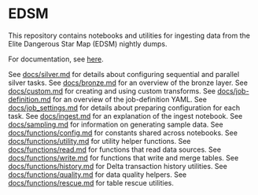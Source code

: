 # EDSM

This repository contains notebooks and utilities for ingesting data from the Elite Dangerous Star Map (EDSM) nightly dumps.

For documentation, see [here](https://github.com/bryanlharris/Documentation).

See [docs/silver.md](docs/silver.md) for details about configuring sequential and parallel silver tasks.
See [docs/bronze.md](docs/bronze.md) for an overview of the bronze layer.
See [docs/custom.md](docs/custom.md) for creating and using custom transforms.
See [docs/job-definition.md](docs/job-definition.md) for an overview of the job-definition YAML.
See [docs/job_settings.md](docs/job_settings.md) for details about preparing configuration for each task.
See [docs/ingest.md](docs/ingest.md) for an explanation of the ingest notebook.
See [docs/sampling.md](docs/sampling.md) for information on generating sample data.
See [docs/functions/config.md](docs/functions/config.md) for constants shared across notebooks.
See [docs/functions/utility.md](docs/functions/utility.md) for utility helper functions.
See [docs/functions/read.md](docs/functions/read.md) for functions that read data sources.
See [docs/functions/write.md](docs/functions/write.md) for functions that write and merge tables.
See [docs/functions/history.md](docs/functions/history.md) for Delta transaction history utilities.
See [docs/functions/quality.md](docs/functions/quality.md) for data quality helpers.
See [docs/functions/rescue.md](docs/functions/rescue.md) for table rescue utilities.
